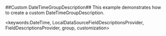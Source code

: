 ##Custom DateTimeGroupDescription##
This example demonstrates how to create a custom DateTimeGroupDescription.

<keywords:DateTime, LocalDataSourceFieldDescriptionsProvider, FieldDescriptionsProvider, group, customization>